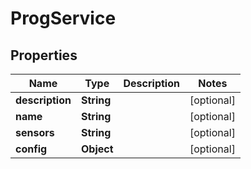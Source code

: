 
# ProgService

## Properties
Name | Type | Description | Notes
------------ | ------------- | ------------- | -------------
**description** | **String** |  |  [optional]
**name** | **String** |  |  [optional]
**sensors** | **String** |  |  [optional]
**config** | **Object** |  |  [optional]



